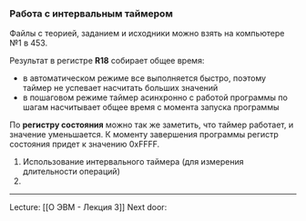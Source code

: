 ### Работа с интервальным таймером

Файлы с теорией, заданием и исходники можно взять на компьютере №1 в 453. 

Результат в регистре **R18** собирает общее время:
- в автоматическом режиме все выполняется быстро, поэтому таймер не успевает насчитать больших значений 
- в пошаговом режиме таймер асинхронно с работой программы по шагам насчитывает общее время с момента запуска программы 

По **регистру состояния** можно так же заметить, что таймер работает, и значение уменьшается. К моменту завершения программы регистр состояния придет к значению 0xFFFF. 

1. Использование интервального таймера (для измерения длительности операций)
2. 

---

Lecture:  [[О ЭВМ - Лекция 3]]
Next door: 